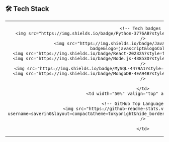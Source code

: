 ## 🛠️ Tech Stack

<table width="100%">
  <tr>
    <td width="50%" valign="top" align="center">

      <!-- Tech badges -->
      <img src="https://img.shields.io/badge/Python-3776AB?style=for-the-badge&logo=python&logoColor=white" />
      <img src="https://img.shields.io/badge/JavaScript-F7DF1E?style=for-the-badge&logo=javascript&logoColor=black" />
      <img src="https://img.shields.io/badge/React-20232A?style=for-the-badge&logo=react&logoColor=61DAFB" />
      <img src="https://img.shields.io/badge/Node.js-43853D?style=for-the-badge&logo=node.js&logoColor=white" />
      <img src="https://img.shields.io/badge/MySQL-4479A1?style=for-the-badge&logo=mysql&logoColor=white" />
      <img src="https://img.shields.io/badge/MongoDB-4EA94B?style=for-the-badge&logo=mongodb&logoColor=white" />

    </td>
    <td width="50%" valign="top" align="center">

      <!-- GitHub Top Languages Card -->
      <img src="https://github-readme-stats.vercel.app/api/top-langs/?username=saverin0&layout=compact&theme=tokyonight&hide_border=true&langs_count=6&hide=Jupyter%20Notebook" />

    </td>
  </tr>
</table>
